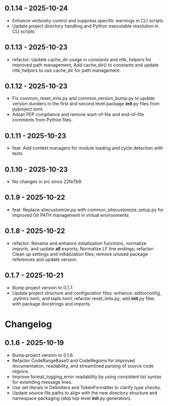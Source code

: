 ## 0.1.14 - 2025-10-24
- Enhance verbosity control and suppress specific warnings in CLI scripts
- Update project directory handling and Python executable resolution in CLI scripts

## 0.1.13 - 2025-10-23
- refactor: Update cache_dir usage in constants and nltk_helpers for improved path management; Add cache_dir() to constants and update nltk_helpers to use cache_dir for path management.

## 0.1.12 - 2025-10-23
- Fix common_reset_inits.py and common_version_bump.py to update version dunders in the first and second level package __init__.py files from pyproject.toml.
- Adopt PEP compliance and remove start-of-file and end-of-file comments from Python files.

## 0.1.11 - 2025-10-23
- feat: Add context managers for module loading and cycle detection with tests

## 0.1.10 - 2025-10-23
- No changes in src since 22fe7b9.

## 0.1.9 - 2025-10-22
- feat: Replace sitecustomize.py with common_sitecustomize_setup.py for improved Git PATH management in virtual environments

## 0.1.8 - 2025-10-22
- refactor: Rename and enhance initialization functions, normalize imports, and update __all__ exports; Normalize LF line endings; refactor: Clean up settings and initialization files; remove unused package references and update version.

## 0.1.7 - 2025-10-21
- Bump project version to 0.1.7.
- Update project structure and configuration files: enhance .editorconfig, .pylintrc.toml, and taplo.toml; refactor reset_inits.py; add __init__.py files with package docstrings and imports.

# Changelog

## 0.1.6 - 2025-10-19
- Bump project version to 0.1.6.
- Refactor CodeRangeBase0 and CodeRegions for improved documentation, readability, and streamlined parsing of source code regions.
- Improve format_logging_error readability by using consistent list syntax for extending message lines.
- Use set literals in Delimiters and TokenFormatter to clarify type checks.
- Update source file paths to align with the new directory structure and namespace packaging (skip top-level __init__.py generation).
